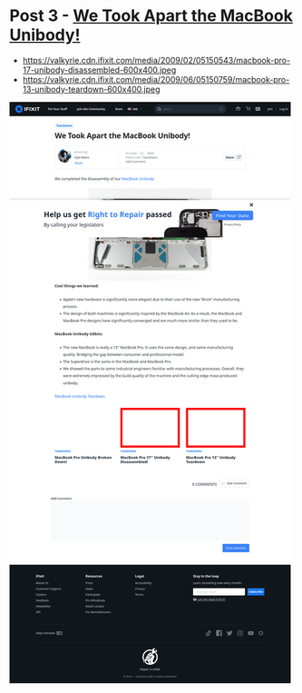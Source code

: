 # Post 3 - [We Took Apart the MacBook Unibody!](https://www.ifixit.com/News/3/we-took-apart-the-macbook-unibody)

- https://valkyrie.cdn.ifixit.com/media/2009/02/05150543/macbook-pro-17-unibody-disassembled-600x400.jpeg
- https://valkyrie.cdn.ifixit.com/media/2009/06/05150759/macbook-pro-13-unibody-teardown-600x400.jpeg

![screencap](screenshots/25dd014a-fb57-49c9-a6a1-7bf91489a55a.png)
